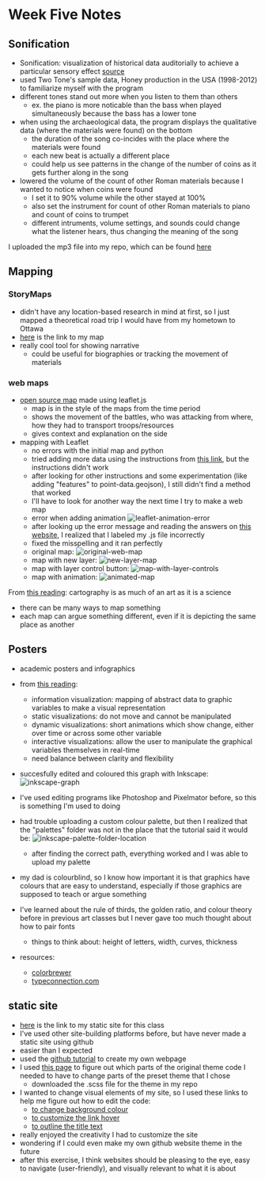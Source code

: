 # Week Five Notes

## Sonification
- Sonification: visualization of historical data auditorially to achieve a particular sensory effect [source](http://songsoftheottawa.ca/index.html)
- used Two Tone's sample data, Honey production in the USA (1998-2012) to familiarize myself with the program
- different tones stand out more when you listen to them than others
  - ex. the piano is more noticable than the bass when played simultaneously because the bass has a lower tone
- when using the archaeological data, the program displays the qualitative data (where the materials were found) on the bottom
  - the duration of the song co-incides with the place where the materials were found
  - each new beat is actually a different place
  - could help us see patterns in the change of the number of coins as it gets further along in the song
- lowered the volume of the count of other Roman materials because I wanted to notice when coins were found
  - I set it to 90% volume while the other stayed at 100%
  - also set the instrument for count of other Roman materials to piano and count of coins to trumpet
  - different intruments, volume settings, and sounds could change what the listener hears, thus changing the meaning of the song
  
I uploaded the mp3 file into my repo, which can be found [here](https://github.com/paula-rodrigo/week-five/blob/master/sonification-roman-data.mp3)

## Mapping
### StoryMaps
- didn't have any location-based research in mind at first, so I just mapped a theoretical road trip I would have from my hometown to Ottawa
- [here](https://uploads.knightlab.com/storymapjs/bf5a196c6852db101445a82dee4321d5/story-map/index.html) is the link to my map
- really cool tool for showing narrative
  - could be useful for biographies or tracking the movement of materials
### web maps
- [open source map](http://revolt.axismaps.com/map/) made using leaflet.js
  - map is in the style of the maps from the time period
  - shows the movement of the battles, who was attacking from where, how they had to transport troops/resources
  - gives context and explanation on the side
- mapping with Leaflet
  - no errors with the initial map and python
  - tried adding more data using the instructions from [this link](https://subscription.packtpub.com/book/web_development/9781783554812/1/ch01lvl1sec12/adding-data-to-your-map#:~:text=You%20can%20create%20a%20marker,interact%20with%20it%20by%20name), but the instructions didn't work
   - after looking for other instructions and some experimentation (like adding "features" to point-data.geojson), I still didn't find a method that worked
    - I'll have to look for another way the next time I try to make a web map
  - error when adding animation
  ![leaflet-animation-error](leaflet-animation-error.png)
  - after looking up the error message and reading the answers on [this website](https://stackoverflow.com/questions/25490653/simplehttpserver-error-404-get-d3-d3-v3-js-http-1-1-404), I realized that I labeled my .js file incorrectly
  - fixed the misspelling and it ran perfectly
  - original map: ![original-web-map](original-web-map.png)
  - map with new layer: ![new-layer-map](web-map-overlap.png)
  - map with layer control button: ![map-with-layer-controls](web-map-layers-watercolour.png)
  - map with animation: ![animated-map](animated-web-map.png)


From [this reading](http://www.themacroscope.org/?page_id=875): cartography is as much of an art as it is a science
- there can be many ways to map something
- each map can argue something different, even if it is depicting the same place as another

## Posters
- academic posters and infographics
- from [this reading](http://www.themacroscope.org/?page_id=875):
  - information visualization: mapping of abstract data to graphic variables to make a visual representation
  - static visualizations: do not move and cannot be manipulated
  - dynamic visualizations: short animations which show change, either over time or across some other variable
  - interactive visualizations: allow the user to manipulate the graphical variables themselves in real-time
  - need balance between clarity and flexibility
- succesfully edited and coloured this graph with Inkscape:
![inkscape-graph](g166.png)
- I've used editing programs like Photoshop and Pixelmator before, so this is something I'm used to doing
- had trouble uploading a custom colour palette, but then I realized that the "palettes" folder was not in the place that the tutorial said it would be:
![inkscape-palette-folder-location](inkscape-palette-folder-location.png)
  - after finding the correct path, everything worked and I was able to upload my palette
- my dad is colourblind, so I know how important it is that graphics have colours that are easy to understand, especially if those graphics are supposed to teach or argue something
- I've learned about the rule of thirds, the golden ratio, and colour theory before in previous art classes but I never gave too much thought about how to pair fonts
  - things to think about: height of letters, width, curves, thickness

- resources:
  - [colorbrewer](https://colorbrewer2.org/#type=sequential&scheme=BuGn&n=3)
  - [typeconnection.com](http://www.typeconnection.com/)

## static site
- [here](https://paula-rodrigo.github.io/) is the link to my static site for this class
- I've used other site-building platforms before, but have never made a static site using github
- easier than I expected
- used the [github tutorial](https://help.github.com/en/github/working-with-github-pages/creating-a-github-pages-site) to create my own webpage
- I used [this page](https://help.github.com/en/enterprise/2.14/user/articles/customizing-css-and-html-in-your-jekyll-theme) to figure out which parts of the original theme code I needed to have to change parts of the preset theme that I chose
  - downloaded the .scss file for the theme in my repo
- I wanted to change visual elements of my site, so I used these links to help me figure out how to edit the code:
  - [to change background colour](https://github.com/onivim/oni/issues/1708)
  - [to customize the link hover](https://www.w3schools.com/cssref/sel_hover.asp)
  - [to outline the title text](https://www.codesdope.com/blog/article/adding-outline-to-text-using-css/)
- really enjoyed the creativity I had to customize the site
- wondering if I could even make my own github website theme in the future
- after this exercise, I think websites should be pleasing to the eye, easy to navigate (user-friendly), and visually relevant to what it is about
